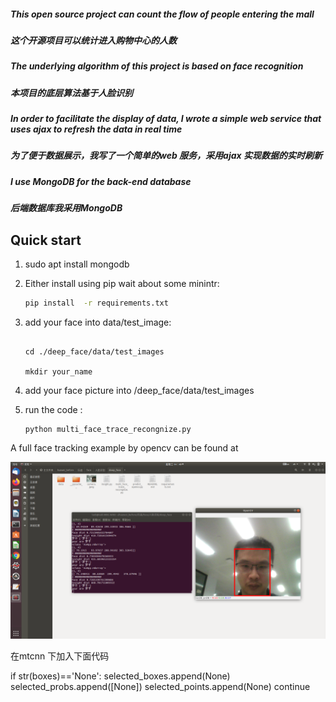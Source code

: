 
##### This open source project can count the flow of people entering the mall
##### 这个开源项目可以统计进入购物中心的人数
##### The underlying algorithm of this project is based on face recognition
##### 本项目的底层算法基于人脸识别

##### In order to facilitate the display of data, I wrote a simple web service that uses ajax to refresh the data in real time
##### 为了便于数据展示，我写了一个简单的web 服务，采用ajax 实现数据的实时刷新


##### I use MongoDB for the back-end database
##### 后端数据库我采用MongoDB


## Quick start

1. sudo apt install mongodb

1. Either install using pip  wait about some minintr:
    ```bash
    pip install  -r requirements.txt
    ```


2. add your face into data/test_image:
    ```
    
    cd ./deep_face/data/test_images
    
    mkdir your_name
    ```
3. add your face picture into /deep_face/data/test_images


4.  run the code :
    ```
    python multi_face_trace_recongnize.py
    ```
    
    
 A full face tracking example by opencv can be found at 

![](data/example/test.png)


在mtcnn 下加入下面代码

if str(boxes)=='None':
	selected_boxes.append(None)
	selected_probs.append([None])
	selected_points.append(None)
	continue
